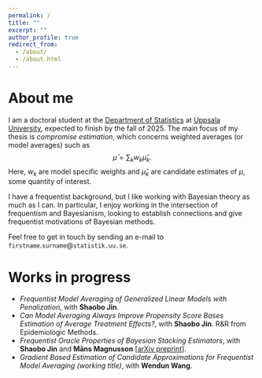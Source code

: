 ```yaml
---
permalink: /
title: ""
excerpt: ""
author_profile: true
redirect_from: 
  - /about/
  - /about.html
---
```


About me
======

I am a doctoral student at the [Department of Statistics](https://www.uu.se/en/department/statistics) at [Uppsala University](https://www.uu.se/en), expected to finish by the fall of 2025. The main focus of my thesis is *compromise estimation*, which concerns weighted averages (or model averages) such as $$\bar \mu = \sum_k w_k \hat \mu_k.$$ Here, $w_k$ are model specific weights and $\hat \mu_k$ are candidate estimates of $\mu$, some quantity of interest.

I have a frequentist background, but I like working with Bayesian theory as much as I can. In particular, I enjoy working in the intersection of frequentism and Bayesianism, looking to establish connections and give frequentist motivations of Bayesian methods.

Feel free to get in touch by sending an e-mail to `firstname`.`surname`@`statistik.uu.se`.

Works in progress
======
+ *Frequentist Model Averaging of Generalized Linear Models with Penalization*, with **Shaobo Jin**.
+ *Can Model Averaging Always Improve Propensity Score Bases Estimation of Average Treatment Effects?*, with **Shaobo Jin**. R&R from Epidemiologic Methods.
+ *Frequentist Oracle Properties of Bayesian Stacking Estimators*, with **Shaobo Jin** and **Måns Magnusson** [[arXiv preprint](https://arxiv.org/abs/2411.01884)].
+ *Gradient Based Estimation of Candidate Approximations for
Frequentist Model Averaging (working title)*, with **Wendun Wang**.